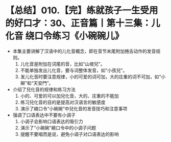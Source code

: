 # 【总结】010.【完】练就孩子一生受用的好口才：30、正音篇丨第十三集：儿化音 绕口令练习《小碗碗儿》

-   本集主要讲解了汉语中的儿化音概念，即在音节末尾附加捲舌动作的发音规则。
    1.  儿化音是附加在词尾的音，比如“山坡兒”。
    2.  不能单独发出儿化音，要与词整体发音，如“小孩兒”。
    3.  发儿化音时要注意规律，小的可爱的词可加，大的庄重的词不可加，如“小辮”和“天安門”。
-   介绍了兒化音的规律和练习方法
    1.  小的、可爱的可以加兒化音，大的、庄重的不能加
    2.  练习兒化音的目的是提高对汉语言的敏感度
    3.  演示了繞口令“小碗碗”中兒化音的发音技巧和注意事项
-   强调了口语表达中不要有小调子
    1.  小调子会影响口语表达的吸引力
    2.  演示了“小碗碗”繞口令中的小调子问题
    3.  提醒不要唱而是说，避免小调子对口语表达的影响